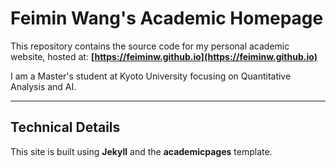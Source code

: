 # Feimin Wang's Academic Homepage

This repository contains the source code for my personal academic website, hosted at: **[https://feiminw.github.io](https://feiminw.github.io)** 

I am a Master's student at Kyoto University focusing on Quantitative Analysis and AI.

---

## Technical Details

This site is built using **Jekyll** and the **academicpages** template.



